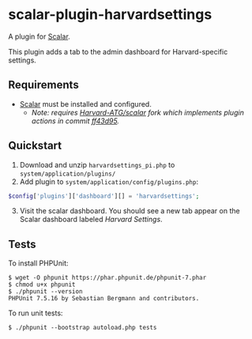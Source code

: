  # scalar-plugin-harvardsettings

A plugin for [Scalar](https://github.com/anvc/scalar). 

This plugin adds a tab to the admin dashboard for Harvard-specific settings.

## Requirements

- [Scalar](https://github.com/anvc/scalar) must be installed and configured.  
    - _Note: requires [Harvard-ATG/scalar](https://github.com/Harvard-ATG/scalar/commits/dev) fork which implements plugin actions in commit [ff43d95](https://github.com/Harvard-ATG/scalar/commit/ff43d95f4c37b40afa3c4daf452da90a4c1359ff)._

## Quickstart

1. Download and unzip `harvardsettings_pi.php` to `system/application/plugins/`
2. Add plugin to `system/application/config/plugins.php`:

```php
$config['plugins']['dashboard'][] = 'harvardsettings';
```
3. Visit the scalar dashboard. You should see a new tab appear on the Scalar dashboard labeled _Harvard Settings_.

## Tests

To install PHPUnit:

```
$ wget -O phpunit https://phar.phpunit.de/phpunit-7.phar
$ chmod u+x phpunit
$ ./phpunit --version
PHPUnit 7.5.16 by Sebastian Bergmann and contributors.
```

To run unit tests:

```
$ ./phpunit --bootstrap autoload.php tests
```
